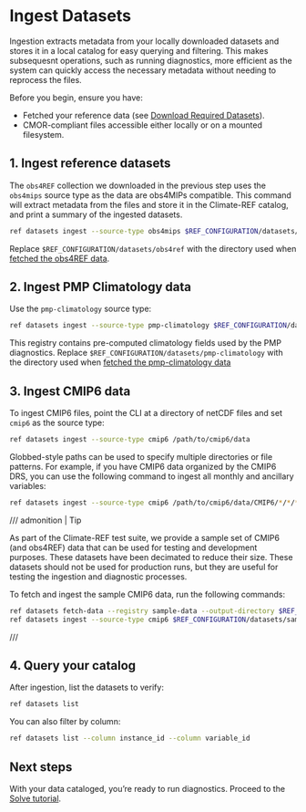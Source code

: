 # Ingest Datasets

Ingestion extracts metadata from your locally downloaded datasets and stores it in a local catalog for easy querying and filtering.
This makes subsequesnt operations, such as running diagnostics, more efficient as the system can quickly access the necessary metadata without needing to reprocess the files.

Before you begin, ensure you have:

- Fetched your reference data (see [Download Required Datasets](02-download-datasets.md)).
- CMOR-compliant files accessible either locally or on a mounted filesystem.

## 1. Ingest reference datasets

The `obs4REF` collection we downloaded in the previous step uses the `obs4mips` source type as the data are obs4MIPs compatible. This command will extract metadata from the files and store it in the Climate-REF catalog, and print a summary of the ingested datasets.

```bash
ref datasets ingest --source-type obs4mips $REF_CONFIGURATION/datasets/obs4ref
```

Replace `$REF_CONFIGURATION/datasets/obs4ref` with the directory used when [fetched the obs4REF data](02-download-datasets.md#fetch-obs4ref-datasets).

## 2. Ingest PMP Climatology data

Use the `pmp-climatology` source type:

```bash
ref datasets ingest --source-type pmp-climatology $REF_CONFIGURATION/datasets/pmp-climatology
```

This registry contains pre-computed climatology fields used by the PMP diagnostics.
Replace `$REF_CONFIGURATION/datasets/pmp-climatology` with the directory used when [fetched the pmp-climatology data](02-download-datasets.md#fetch-pmp-climatology-datasets)

## 3. Ingest CMIP6 data

To ingest CMIP6 files, point the CLI at a directory of netCDF files and set `cmip6` as the source type:

```bash
ref datasets ingest --source-type cmip6 /path/to/cmip6/data
```


Globbed-style paths can be used to specify multiple directories or file patterns.
For example, if you have CMIP6 data organized by the CMIP6 DRS,
you can use the following command to ingest all monthly and ancillary variables:

```bash
ref datasets ingest --source-type cmip6 /path/to/cmip6/data/CMIP6/*/*/*/*/*/*mon /path/to/cmip6/data/CMIP6/*/*/*/*/*/*fx --n-jobs 64
```

/// admonition | Tip

As part of the Climate-REF test suite,
we provide a sample set of CMIP6 (and obs4REF) data that can be used for testing and development purposes.
These datasets have been decimated to reduce their size.
These datasets should not be used for production runs, but they are useful for testing the ingestion and diagnostic processes.

To fetch and ingest the sample CMIP6 data, run the following commands:

```bash
ref datasets fetch-data --registry sample-data --output-directory $REF_CONFIGURATION/datasets/sample-data
ref datasets ingest --source-type cmip6 $REF_CONFIGURATION/datasets/sample-data/CMIP6
```

///

## 4. Query your catalog

After ingestion, list the datasets to verify:

```bash
ref datasets list
```

You can also filter by column:

```bash
ref datasets list --column instance_id --column variable_id
```


## Next steps

With your data cataloged, you’re ready to run diagnostics. Proceed to the [Solve tutorial](04-solve.md).
